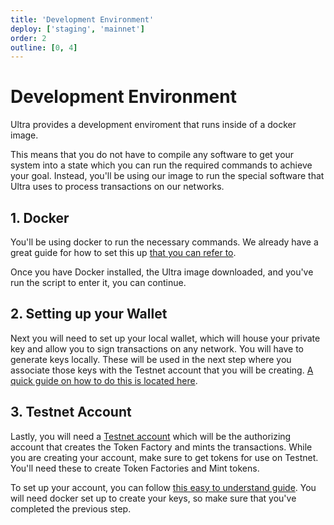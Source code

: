 ```yaml
---
title: 'Development Environment'
deploy: ['staging', 'mainnet']
order: 2
outline: [0, 4]
---
```


# Development Environment

Ultra provides a development enviroment that runs inside of a docker image.

This means that you do not have to compile any software to get your system into a state which you can run the required commands to achieve your goal. Instead, you'll be using our image to run the special software that Ultra uses to process transactions on our networks.

## 1. Docker

You'll be using docker to run the necessary commands. We already have a great guide for how to set this up [that you can refer to](../../../tutorials/general/docker/getting-started.md).

Once you have Docker installed, the Ultra image downloaded, and you've run the script to enter it, you can continue.

## 2. Setting up your Wallet

Next you will need to set up your local wallet, which will house your private key and allow you to sign transactions on any network. You will have to generate keys locally. These will be used in the next step where you associate those keys with the Testnet account that you will be creating. [A quick guide on how to do this is located here](../../../tutorials/general/basics/creating-a-wallet.md).

## 3. Testnet Account

Lastly, you will need a [Testnet account](https://faucet.testnet.app.ultra.io/) which will be the authorizing account that creates the Token Factory and mints the transactions. While you are creating your account, make sure to get tokens for use on Testnet. You'll need these to create Token Factories and Mint tokens.

To set up your account, you can follow [this easy to understand guide](../../../tutorials/general/basics/create-a-testnet-account.md). You will need docker set up to create your keys, so make sure that you've completed the previous step.
